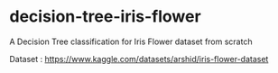 # decision-tree-iris-flower
A Decision Tree classification for Iris Flower dataset from scratch

Dataset : https://www.kaggle.com/datasets/arshid/iris-flower-dataset
